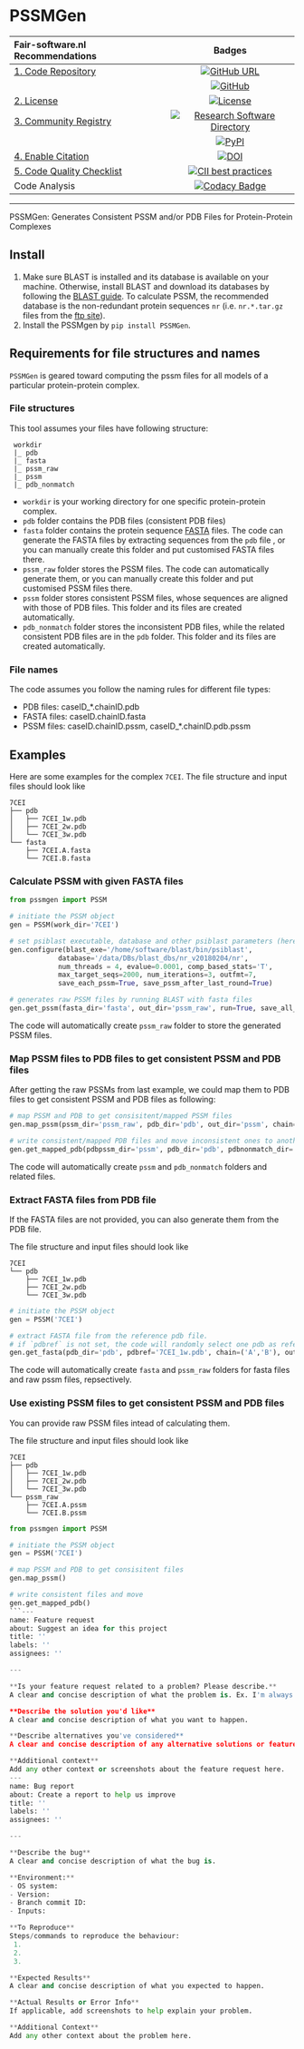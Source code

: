 # PSSMGen


| Fair-software.nl Recommendations | Badges |
|:-|:-:|
| [1. Code Repository](https://fair-software.nl/recommendations/repository)       | [![GitHub URL](https://img.shields.io/badge/github-repo-000.svg?logo=github&labelColor=gray&color=blue)](https://github.com/DeepRank/pssmgen) |
| &nbsp;                                                                          | [![GitHub](https://img.shields.io/github/last-commit/DeepRank/pssmgen)](https://github.com/DeepRank/pssmgen) |
| [2. License](https://fair-software.nl/recommendations/license)                  | [![License](https://img.shields.io/github/license/DeepRank/pssmgen)](https://github.com/DeepRank/pssmgen) |
| [3. Community Registry](https://fair-software.nl/recommendations/registry)      | [![Research Software Directory](https://img.shields.io/badge/RSD-PSSMGen-red)](https://research-software.nl/software/pssmgen) |
| &nbsp;                                                                          | [![PyPI](https://img.shields.io/pypi/v/pssmgen)](https://pypi.org/project/pssmgen/) |
| [4. Enable Citation](https://fair-software.nl/recommendations/citation)         | [![DOI](https://zenodo.org/badge/DOI/10.5281/zenodo.3635711.svg)](https://doi.org/10.5281/zenodo.3635711) |
| [5. Code Quality Checklist](https://fair-software.nl/recommendations/checklist) | [![CII best practices](https://bestpractices.coreinfrastructure.org/projects/3759/badge)](https://bestpractices.coreinfrastructure.org/projects/3759) |
| Code Analysis                                                                   | [![Codacy Badge](https://app.codacy.com/project/badge/Grade/0fa16bbe7f104c9791dfbdfdd1744227)](https://www.codacy.com/gh/DeepRank/PSSMGen/dashboard?utm_source=github.com&amp;utm_medium=referral&amp;utm_content=DeepRank/PSSMGen&amp;utm_campaign=Badge_Grade)

<!--

| **Other**                                                                       | **Badge** |
| Continuous Integration                                                          | [![Build Status](https://travis-ci.org/research-software-directory/research-software-directory.svg?branch=master)](https://travis-ci.org/research-software-directory/research-software-directory) |
| &nbsp;                                                                          | [![Build status](https://ci.appveyor.com/api/projects/status/vki0xma8y7glpt09/branch/master?svg=true)](https://ci.appveyor.com/project/NLeSC/xenon-cli/branch/master)  |
| Code Analysis                                                                   | [![CodeClimate](https://api.codeclimate.com/v1/badges/ed3655f6056f89f5e107/maintainability)](https://codeclimate.com/github/DynaSlum/satsense/maintainability) |
| &nbsp;                                                                          | [![Codacy Badge](https://api.codacy.com/project/badge/Grade/6e3836750fe14f34ba85e26956e8ef10)](https://www.codacy.com/app/c-meijer/eEcoLiDAR?utm_source=www.github.com&amp;utm_medium=referral&amp;utm_content=eEcoLiDAR/eEcoLiDAR&amp;utm_campaign=Badge_Grade) |
| &nbsp;                                                                          | [![SonarCloud](https://sonarcloud.io/api/project_badges/measure?project=nlesc%3AXenon&metric=alert_status)](https://sonarcloud.io/dashboard?id=nlesc%3AXenon) |
| Code Coverage                                                                   | [![codecov](https://codecov.io/gh/wadpac/GGIR/branch/master/graph/badge.svg)](https://codecov.io/gh/wadpac/GGIR) |
| &nbsp; | [![SonarCloud](https://sonarcloud.io/api/project_badges/measure?project=xenon-middleware_xenon-grpc&metric=coverage)](https://sonarcloud.io/component_measures?id=xenon-middleware_xenon-grpc&metric=Coverage) |
| &nbsp; | [![Scrutinizer](https://scrutinizer-ci.com/g/NLeSC/mcfly/badges/coverage.png?b=master)](https://scrutinizer-ci.com/g/NLeSC/mcfly/statistics/) |
| &nbsp; | [![Coveralls](https://coveralls.io/repos/github/eEcoLiDAR/eEcoLiDAR/badge.svg)](https://coveralls.io/github/eEcoLiDAR/eEcoLiDAR) |
| &nbsp; | [![CodeClimate](https://api.codeclimate.com/v1/badges/ed3655f6056f89f5e107/test_coverage)](https://codeclimate.com/github/DynaSlum/satsense/test_coverage) |
| Documentation                                                                   | [![ReadTheDocs](https://readthedocs.org/projects/xenon-tutorial/badge/?version=latest)](https://xenon-tutorial.readthedocs.io/en/latest/?badge=latest) |

_(Customize these badges with your own links. Check https://shields.io/ to see which badges are available.)_

-->
-----

PSSMGen: Generates Consistent PSSM and/or PDB Files for Protein-Protein Complexes

## Install

1. Make sure BLAST is installed and its database is available on your machine. Otherwise, install BLAST and download its databases by following the [BLAST guide](https://blast.ncbi.nlm.nih.gov/Blast.cgi?CMD=Web&PAGE_TYPE=BlastDocs&DOC_TYPE=Download). To calculate PSSM, the recommended database is the non-redundant protein sequences `nr` (i.e. `nr.*.tar.gz` files from the [ftp site](https://ftp.ncbi.nlm.nih.gov/blast/db/)).
2. Install the PSSMgen by `pip install PSSMGen`.


## Requirements for file structures and names

`PSSMGen` is geared toward computing the pssm files for all models of a particular protein-protein complex.

### File structures
This tool assumes your files have following structure:

```
 workdir
 |_ pdb
 |_ fasta
 |_ pssm_raw
 |_ pssm
 |_ pdb_nonmatch
```

- `workdir` is your working directory for one specific protein-protein complex.
- `pdb` folder contains the PDB files (consistent PDB files)
- `fasta` folder contains the protein sequence [FASTA](https://en.wikipedia.org/wiki/FASTA_format) files. The code can generate the FASTA files by extracting sequences from the `pdb` file , or you can manually create this folder and put customised FASTA files there.
- `pssm_raw` folder stores the PSSM files. The code can automatically generate them, or you can manually create this folder and put customised PSSM files there.
- `pssm` folder stores consistent PSSM files, whose sequences are aligned with those of PDB files. This folder and its files are created automatically.
- `pdb_nonmatch` folder stores the inconsistent PDB files, while the related consistent PDB files are in the `pdb` folder. This folder and its files are created automatically.

### File names
The code assumes you follow the naming rules for different file types:
- PDB files:   caseID_*.chainID.pdb
- FASTA files: caseID.chainID.fasta
- PSSM files:  caseID.chainID.pssm, caseID_*.chainID.pdb.pssm


## Examples

Here are some examples for the complex `7CEI`.
The file structure and input files should look like
```
7CEI
├── pdb
│   ├── 7CEI_1w.pdb
│   ├── 7CEI_2w.pdb
│   └── 7CEI_3w.pdb
└── fasta
    ├── 7CEI.A.fasta
    └── 7CEI.B.fasta
```

### Calculate PSSM with given FASTA files

```python
from pssmgen import PSSM

# initiate the PSSM object
gen = PSSM(work_dir='7CEI')

# set psiblast executable, database and other psiblast parameters (here shows the defaults)
gen.configure(blast_exe='/home/software/blast/bin/psiblast',
            database='/data/DBs/blast_dbs/nr_v20180204/nr',
            num_threads = 4, evalue=0.0001, comp_based_stats='T',
            max_target_seqs=2000, num_iterations=3, outfmt=7,
            save_each_pssm=True, save_pssm_after_last_round=True)

# generates raw PSSM files by running BLAST with fasta files
gen.get_pssm(fasta_dir='fasta', out_dir='pssm_raw', run=True, save_all_psiblast_output=True)
```

The code will automatically create `pssm_raw` folder to store the generated PSSM files.


### Map PSSM files to PDB files to get consistent PSSM and PDB files

After getting the raw PSSMs from last example, we could map them to PDB files to
get consistent PSSM and PDB files as following:

```python
# map PSSM and PDB to get consisitent/mapped PSSM files
gen.map_pssm(pssm_dir='pssm_raw', pdb_dir='pdb', out_dir='pssm', chain=('A','B'))

# write consistent/mapped PDB files and move inconsistent ones to another folder for backup
gen.get_mapped_pdb(pdbpssm_dir='pssm', pdb_dir='pdb', pdbnonmatch_dir='pdb_nonmatch')
```

The code will automatically create `pssm` and `pdb_nonmatch` folders and related files.


### Extract FASTA files from PDB file

If the FASTA files are not provided, you can also generate them from the PDB file.

The file structure and input files should look like
```
7CEI
└── pdb
    ├── 7CEI_1w.pdb
    ├── 7CEI_2w.pdb
    └── 7CEI_3w.pdb
```

```python
# initiate the PSSM object
gen = PSSM('7CEI')

# extract FASTA file from the reference pdb file.
# if `pdbref` is not set, the code will randomly select one pdb as reference.
gen.get_fasta(pdb_dir='pdb', pdbref='7CEI_1w.pdb', chain=('A','B'), out_dir='fasta')
```
The code will automatically create `fasta` and `pssm_raw` folders for fasta files and raw pssm files, repsectively.


### Use existing PSSM files to get consistent PSSM and PDB files

You can provide raw PSSM files intead of calculating them.

The file structure and input files should look like
```
7CEI
├── pdb
│   ├── 7CEI_1w.pdb
│   ├── 7CEI_2w.pdb
│   └── 7CEI_3w.pdb
└── pssm_raw
    ├── 7CEI.A.pssm
    └── 7CEI.B.pssm
```

```python
from pssmgen import PSSM

# initiate the PSSM object
gen = PSSM('7CEI')

# map PSSM and PDB to get consisitent files
gen.map_pssm()

# write consistent files and move
gen.get_mapped_pdb()
```---
name: Feature request
about: Suggest an idea for this project
title: ''
labels: ''
assignees: ''

---

**Is your feature request related to a problem? Please describe.**
A clear and concise description of what the problem is. Ex. I'm always frustrated when [...]

**Describe the solution you'd like**
A clear and concise description of what you want to happen.

**Describe alternatives you've considered**
A clear and concise description of any alternative solutions or features you've considered.

**Additional context**
Add any other context or screenshots about the feature request here.
---
name: Bug report
about: Create a report to help us improve
title: ''
labels: ''
assignees: ''

---

**Describe the bug**
A clear and concise description of what the bug is.

**Environment:**
- OS system:
- Version:
- Branch commit ID: 
- Inputs:

**To Reproduce**
Steps/commands to reproduce the behaviour:
 1.  
 2.
 3. 

**Expected Results**
A clear and concise description of what you expected to happen.

**Actual Results or Error Info**
If applicable, add screenshots to help explain your problem.

**Additional Context**
Add any other context about the problem here.
